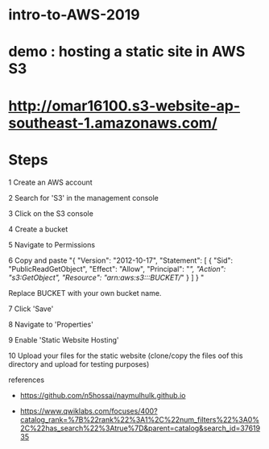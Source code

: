 # intro-to-AWS-2019

# demo : hosting a static site in AWS S3

# http://omar16100.s3-website-ap-southeast-1.amazonaws.com/

# Steps 

1 Create an AWS account

2 Search for 'S3' in the management console

3 Click on the S3 console

4 Create a bucket

5 Navigate to Permissions

6 Copy and paste "{
  "Version": "2012-10-17",
  "Statement": [
    {
      "Sid": "PublicReadGetObject",
      "Effect": "Allow",
      "Principal": "*",
      "Action": "s3:GetObject",
      "Resource": "arn:aws:s3:::BUCKET/*"
    }
  ]
}
"

Replace BUCKET with your own bucket name.

7 Click 'Save'

8 Navigate to 'Properties'

9 Enable 'Static Website Hosting'

10 Upload your files for the static website (clone/copy the files oof this directory and upload for testing purposes)




references

 - https://github.com/n5hossai/naymulhulk.github.io
 
 - https://www.qwiklabs.com/focuses/400?catalog_rank=%7B%22rank%22%3A1%2C%22num_filters%22%3A0%2C%22has_search%22%3Atrue%7D&parent=catalog&search_id=3761935


